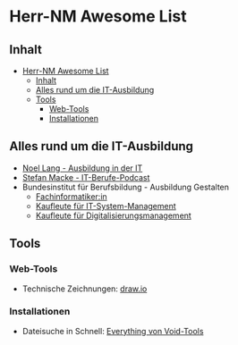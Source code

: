 # Herr-NM Awesome List

## Inhalt

- [Herr-NM Awesome List](#herr-nm-awesome-list)
  - [Inhalt](#inhalt)
  - [Alles rund um die IT-Ausbildung](#alles-rund-um-die-it-ausbildung)
  - [Tools](#tools)
    - [Web-Tools](#web-tools)
    - [Installationen](#installationen)


## Alles rund um die IT-Ausbildung

- [Noel Lang - Ausbildung in der IT](https://ausbildung-in-der-it.de/)
- [Stefan Macke - IT-Berufe-Podcast](https://it-berufe-podcast.de/)
- Bundesinstitut für Berufsbildung - Ausbildung Gestalten
  - [Fachinformatiker:in](https://www.bibb.de/dienst/publikationen/de/16661)
  - [Kaufleute für IT-System-Management](https://www.bibb.de/dienst/publikationen/de/16670)
  - [Kaufleute für Digitalisierungsmanagement](https://www.bibb.de/dienst/publikationen/de/16670)

## Tools

### Web-Tools

- Technische Zeichnungen: [draw.io](https://draw.io)

### Installationen

- Dateisuche in Schnell: [Everything von Void-Tools](https://www.voidtools.com/)
